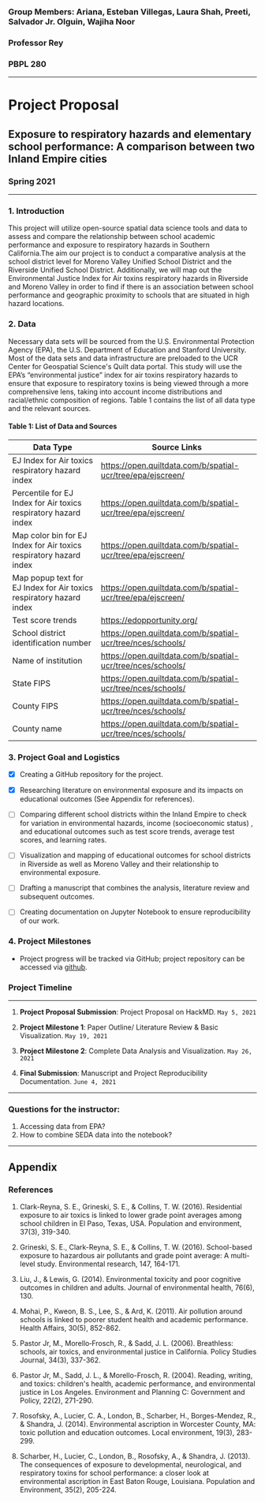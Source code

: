 
### Group Members: Ariana, Esteban Villegas, Laura Shah, Preeti, Salvador Jr. Olguin, Wajiha Noor
### Professor Rey
### PBPL 280
---
# Project Proposal  
## Exposure to respiratory hazards and elementary school performance: A comparison between two Inland Empire cities
### Spring 2021 
------

 
### 1. Introduction 
This project will utilize open-source spatial data science tools and data to assess and compare the relationship between school academic performance and exposure to respiratory hazards in Southern California.The aim our project is to conduct a comparative analysis at the school district level for Moreno Valley Unified School District and the Riverside Unified School District. Additionally, we will map out the Environmental Justice Index for Air toxins respiratory hazards in Riverside and Moreno Valley in order to find if there is an association between school performance and geographic proximity to schools that are situated in high hazard locations.

### 2. Data

Necessary data sets will be sourced from the U.S. Environmental Protection Agency (EPA), the U.S. Department of Education and Stanford University. Most of the data sets and data infrastructure are preloaded to the UCR Center for Geospatial Science's Quilt data portal. This study will use the EPA’s “environmental justice” index for air toxins respiratory hazards to ensure that exposure to respiratory toxins is being viewed through a more comprehensive lens, taking into account income distributions and racial/ethnic composition of regions. Table 1 contains the list of all data type and the relevant sources.

#### Table 1: List of Data and Sources
| Data Type  | Source Links |   
|---|---|
| EJ Index for Air toxics respiratory hazard index  | https://open.quiltdata.com/b/spatial-ucr/tree/epa/ejscreen/ |
| Percentile for EJ Index for Air toxics respiratory hazard index| https://open.quiltdata.com/b/spatial-ucr/tree/epa/ejscreen/   |   
| Map color bin for EJ Index for Air toxics respiratory hazard index  | https://open.quiltdata.com/b/spatial-ucr/tree/epa/ejscreen/   |   
|Map popup text for EJ Index for Air toxics respiratory hazard index|https://open.quiltdata.com/b/spatial-ucr/tree/epa/ejscreen/|
|Test score trends |https://edopportunity.org/ |
|School district identification number |https://open.quiltdata.com/b/spatial-ucr/tree/nces/schools/ | 
|Name of institution|https://open.quiltdata.com/b/spatial-ucr/tree/nces/schools/||
|State FIPS| https://open.quiltdata.com/b/spatial-ucr/tree/nces/schools/ | 
|County FIPS|https://open.quiltdata.com/b/spatial-ucr/tree/nces/schools/|
|County name|https://open.quiltdata.com/b/spatial-ucr/tree/nces/schools/| 


### 3. Project Goal and Logistics 

- [x] Creating a GitHub repository for the project.
- [x] Researching literature on environmental exposure and its impacts on educational outcomes (See Appendix for references).
- [ ] Comparing  different school districts within the Inland Empire to check for variation in environmental hazards, income (socioeconomic status) , and educational outcomes such as test score trends, average test scores, and learning rates.
- [ ] Visualization and mapping of educational outcomes for school districts in Riverside as well as Moreno Valley and their relationship to environmental exposure. 
- [ ] Drafting a manuscript that combines the analysis, literature review and subsequent outcomes. 
- [ ] Creating documentation on Jupyter Notebook to ensure reproducibility of our work.


### 4. Project Milestones

- Project progress will be tracked via GitHub; project repository can be accessed via [github](https://github.com/preetijuturu/PBPL280-Education-and-EJ). 

###  Project Timeline

----
1. **Project Proposal Submission**: Project Proposal on HackMD.
`May 5, 2021`

2. **Project Milestone 1**: Paper Outline/ Literature Review & Basic Visualization.
`May 19, 2021 `

3. **Project Milestone 2**: Complete Data Analysis and Visualization.
`May 26, 2021 `

4. **Final Submission**: Manuscript and Project Reproducibility Documentation. 
`June 4, 2021`
----

### Questions for the instructor: 

1. Accessing data from EPA? 
2. How to combine SEDA data into the notebook?


---
## Appendix 

### References 
1. Clark-Reyna, S. E., Grineski, S. E., & Collins, T. W. (2016). Residential exposure to air toxics is linked to lower grade point averages among school children in El Paso, Texas, USA. Population and environment, 37(3), 319-340.

2. Grineski, S. E., Clark-Reyna, S. E., & Collins, T. W. (2016). School-based exposure to hazardous air pollutants and grade point average: A multi-level  study. Environmental research, 147, 164-171.

3. Liu, J., & Lewis, G. (2014). Environmental toxicity and poor cognitive outcomes in children and adults. Journal of environmental health, 76(6), 130.

4. Mohai, P., Kweon, B. S., Lee, S., & Ard, K. (2011). Air pollution around schools is linked to poorer student health and academic performance. Health Affairs, 30(5), 852-862.

5. Pastor Jr, M., Morello‐Frosch, R., & Sadd, J. L. (2006). Breathless: schools, air toxics, and environmental justice in California. Policy Studies Journal, 34(3), 337-362.

6. Pastor Jr, M., Sadd, J. L., & Morello-Frosch, R. (2004). Reading, writing, and toxics: children's health, academic performance, and environmental justice in Los Angeles. Environment and Planning C: Government and Policy, 22(2), 271-290.

7. Rosofsky, A., Lucier, C. A., London, B., Scharber, H., Borges-Mendez, R., & Shandra, J. (2014). Environmental ascription in Worcester County, MA:  toxic pollution and education outcomes. Local environment, 19(3), 283-299.

8. Scharber, H., Lucier, C., London, B., Rosofsky, A., & Shandra, J. (2013). The consequences of exposure to developmental, neurological, and respiratory toxins for school performance: a closer look at environmental ascription in East Baton Rouge, Louisiana. Population and Environment, 35(2), 205-224.
